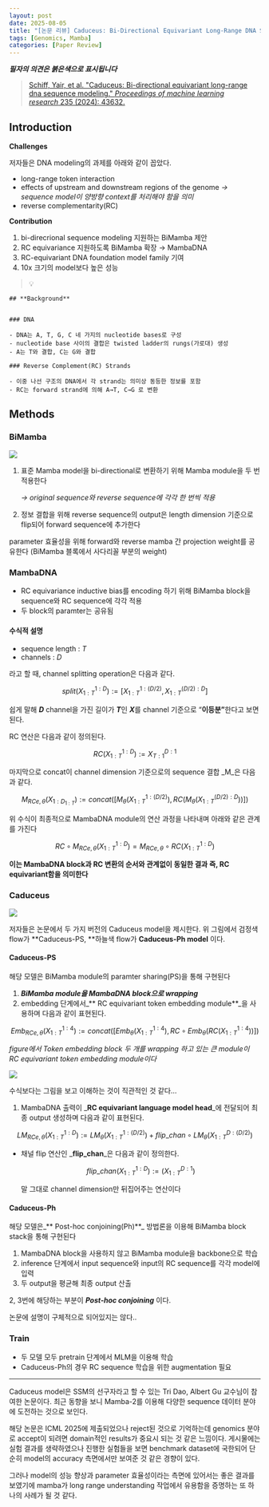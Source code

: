 ```yaml
---
layout: post
date: 2025-08-05
title: "[논문 리뷰] Caduceus: Bi-Directional Equivariant Long-Range DNA Sequence Modeling"
tags: [Genomics, Mamba]
categories: [Paper Review]
---
```


<span class="notion-red">_**필자의 의견은 붉은색으로 표시됩니다**_</span>


> [Schiff, Yair, et al. "Caduceus: Bi-directional equivariant long-range dna sequence modeling." ](https://pmc.ncbi.nlm.nih.gov/articles/PMC12189541/)[_Proceedings of machine learning research_](https://pmc.ncbi.nlm.nih.gov/articles/PMC12189541/)[ 235 (2024): 43632.](https://pmc.ncbi.nlm.nih.gov/articles/PMC12189541/)



## Introduction


**Challenges**


저자들은 DNA modeling의 과제를 아래와 같이 꼽았다.

- long-range token interaction
- effects of upstream and downstream regions of the genome 
_→ sequence model이 양방향 context를 처리해야 함을 의미_
- reverse complementarity(RC)

**Contribution**

1. bi-direcrional sequence modeling 지원하는 BiMamba 제안
1. RC equivariance 지원하도록 BiMamba 확장 → MambaDNA
1. RC-equivariant DNA foundation model family 기여
1. 10x 크기의 model보다 높은 성능

> 💡 


	## **Background**


	### DNA

	- DNA는 A, T, G, C 네 가지의 nucleotide bases로 구성
	- nucleotide base 사이의 결합은 twisted ladder의 rungs(가로대) 생성
	- A는 T와 결합, C는 G와 결합

	### Reverse Complement(RC) Strands

	- 이중 나선 구조의 DNA에서 각 strand는 의미상 동등한 정보를 포함
	- RC는 forward strand에 의해 A→T, C→G 로 변환


## Methods



### BiMamba


![](https://prod-files-secure.s3.us-west-2.amazonaws.com/542b861c-36a8-4051-84e5-8804b6728dba/2c247d59-7815-4980-99f0-8f0d21f445a7/image.png?X-Amz-Algorithm=AWS4-HMAC-SHA256&X-Amz-Content-Sha256=UNSIGNED-PAYLOAD&X-Amz-Credential=ASIAZI2LB4662S7WHGBI%2F20250905%2Fus-west-2%2Fs3%2Faws4_request&X-Amz-Date=20250905T230122Z&X-Amz-Expires=3600&X-Amz-Security-Token=IQoJb3JpZ2luX2VjEBcaCXVzLXdlc3QtMiJHMEUCIQDwJ6LfSF7TywdvRfvDRo8KxLdH%2FiFqYoalclDKOFguDQIge5NqemtRN45hzfLCNTNgGnwstQJdXme7gDA5rQDnw3QqiAQIgP%2F%2F%2F%2F%2F%2F%2F%2F%2F%2FARAAGgw2Mzc0MjMxODM4MDUiDCnP%2F7SrYqsJ%2F85SWyrcAw79dbooRhhJbOZ26%2FgK2GVtET8BdueRNAOa3fbOL4WnEHYaKDLqORdzbMQCjp3PpTKW4U9TwpWSivAHf8Xv%2FD3x%2FfI9dahR%2BHuqsJVZo9YQewvandAAw8FsjG7g5lVF9iUVYUXWvO8aTrPNCDRa7CFRZYjS9ZZkvLBpbV2WyVM%2Fk%2FfAA1iusbqvh5sgXcUSIRpi9fAfhidqfKMoMe5DesuM1kfbHV0KKAmGmZKDiBXtPrHkGOtrrkvYQthIwIe0Q2kynWashJ747Brd4Oh4sFKJcLCM5tsu9maMmoUK174Oke50STMHSm%2F7rmTvVOC8E7vGSgpRvSGOHXweOiUHOrcdhMl1PJyo1Kkh43znIUwsdCruDxX1ymrKJiZLKXumK8FMknOk%2F6hLYl42m7Q88%2F8g3tRse25cuj%2BonCce0AV%2F%2BDm0x393Sw9xSlIekrN%2FaRJwN88FXEYQ3wHpvFaA5KNHaMgl%2Flp3CN7Yozprnq0Gdo6%2FqVBFjW3PczmGsZSam4B1kw5EbzAYj5cbpD4iqvJSotptYuy6BSkm9bV1ZRB5wnQ3JFkfB5%2Ff2hxV%2B7sH2OVKoln6D1NWN1NcYTlOL7NnLaPRxeXG5RGhI30ZuHXSC55XkenCoZRyCi67MJzQ7cUGOqUBUVifb0TqXhC8OUp9Th66k9vKChQFOKjFwnKbl1EVGbNf4h6NEGp1VWW4PDmet%2BR1yrGSHU1xi3AW4AuCtUScooacxx%2BcxTChYLZHwmhy4%2F8hFzv3c5RARurFIyT9XvbnYUsmDKu8LGtZcxlwHRTENojLq%2BCKe5KIwDBk8%2FhZtjhZc5VR%2FzyHF1y46PsYcktiFbuUc3VUlqftoZhiQrChHOxoJPdZ&X-Amz-Signature=ce9cdbf91d45049433d435024b0983cadcd0368d51a29eb183cdf72555ffd6f6&X-Amz-SignedHeaders=host&x-amz-checksum-mode=ENABLED&x-id=GetObject)

1. 표준 Mamba model을 bi-directional로 변환하기 위해 Mamba module을 두 번 적용한다

	_→ original sequence와 reverse sequence에 각각 한 번씩 적용_

1. 정보 결합을 위해 reverse sequence의 output은 length dimension 기준으로 flip되어 forward sequence에 추가한다

parameter 효율성을 위해 forward와 reverse mamba 간 projection weight를 공유한다 (BiMamba 블록에서 사다리꼴 부분의 weight)



### MambaDNA

- RC equivariance inductive bias를 encoding 하기 위해 BiMamba block을 sequence와 RC sequence에 각각 적용
- 두 block의 paramter는 공유됨


#### 수식적 설명

- sequence length : _T_
- channels : _D_

라고 할 때,  channel splitting operation은 다음과 같다.


$$
split(X^{1:D}_{1:T}):=[X^{1:(D/2)}_{1:T},X^{(D/2):D}_{1:T}]
$$


<span class="notion-red">쉽게 말해 </span><span class="notion-red">_**D**_</span><span class="notion-red"> channel을 가진 길이가 </span><span class="notion-red">_**T**_</span><span class="notion-red">인 </span><span class="notion-red">_**X**_</span><span class="notion-red">를 channel 기준으로 “</span><span class="notion-red">**이등분”**</span><span class="notion-red">한다고 보면 된다.</span>


RC 연산은 다음과 같이 정의된다.


$$
RC(X^{1:D}_{1:T}):=X^{D:1}_{T:1}
$$


마지막으로 concat이 channel dimension 기준으로의 sequence 결합 _M_은 다음과 같다.


$$
M_{RCe,\theta}(X_{1:D_{1:T}}):=concat([M_{\theta}(X^{1:(D/2)}_{1:T}),RC(M_{\theta}(X^{(D/2):D}_{1:T}))])
$$


위 수식이 최종적으로 MambaDNA module의 연산 과정을 나타내며 아래와 같은 관계를 가진다


$$
RC\circ M_{RCe,\theta}(X^{1:D}_{1:T}) = M_{RCe,\theta} \circ RC(X^{1:D}_{1:T})
$$


**이는 MambaDNA block과 RC 변환의 순서와 관계없이 동일한 결과 즉, RC equivariant함을 의미한다**



### Caduceus


![](https://prod-files-secure.s3.us-west-2.amazonaws.com/542b861c-36a8-4051-84e5-8804b6728dba/f94a60d7-8145-473b-aef9-7c68d3ec604a/image.png?X-Amz-Algorithm=AWS4-HMAC-SHA256&X-Amz-Content-Sha256=UNSIGNED-PAYLOAD&X-Amz-Credential=ASIAZI2LB4662S7WHGBI%2F20250905%2Fus-west-2%2Fs3%2Faws4_request&X-Amz-Date=20250905T230123Z&X-Amz-Expires=3600&X-Amz-Security-Token=IQoJb3JpZ2luX2VjEBcaCXVzLXdlc3QtMiJHMEUCIQDwJ6LfSF7TywdvRfvDRo8KxLdH%2FiFqYoalclDKOFguDQIge5NqemtRN45hzfLCNTNgGnwstQJdXme7gDA5rQDnw3QqiAQIgP%2F%2F%2F%2F%2F%2F%2F%2F%2F%2FARAAGgw2Mzc0MjMxODM4MDUiDCnP%2F7SrYqsJ%2F85SWyrcAw79dbooRhhJbOZ26%2FgK2GVtET8BdueRNAOa3fbOL4WnEHYaKDLqORdzbMQCjp3PpTKW4U9TwpWSivAHf8Xv%2FD3x%2FfI9dahR%2BHuqsJVZo9YQewvandAAw8FsjG7g5lVF9iUVYUXWvO8aTrPNCDRa7CFRZYjS9ZZkvLBpbV2WyVM%2Fk%2FfAA1iusbqvh5sgXcUSIRpi9fAfhidqfKMoMe5DesuM1kfbHV0KKAmGmZKDiBXtPrHkGOtrrkvYQthIwIe0Q2kynWashJ747Brd4Oh4sFKJcLCM5tsu9maMmoUK174Oke50STMHSm%2F7rmTvVOC8E7vGSgpRvSGOHXweOiUHOrcdhMl1PJyo1Kkh43znIUwsdCruDxX1ymrKJiZLKXumK8FMknOk%2F6hLYl42m7Q88%2F8g3tRse25cuj%2BonCce0AV%2F%2BDm0x393Sw9xSlIekrN%2FaRJwN88FXEYQ3wHpvFaA5KNHaMgl%2Flp3CN7Yozprnq0Gdo6%2FqVBFjW3PczmGsZSam4B1kw5EbzAYj5cbpD4iqvJSotptYuy6BSkm9bV1ZRB5wnQ3JFkfB5%2Ff2hxV%2B7sH2OVKoln6D1NWN1NcYTlOL7NnLaPRxeXG5RGhI30ZuHXSC55XkenCoZRyCi67MJzQ7cUGOqUBUVifb0TqXhC8OUp9Th66k9vKChQFOKjFwnKbl1EVGbNf4h6NEGp1VWW4PDmet%2BR1yrGSHU1xi3AW4AuCtUScooacxx%2BcxTChYLZHwmhy4%2F8hFzv3c5RARurFIyT9XvbnYUsmDKu8LGtZcxlwHRTENojLq%2BCKe5KIwDBk8%2FhZtjhZc5VR%2FzyHF1y46PsYcktiFbuUc3VUlqftoZhiQrChHOxoJPdZ&X-Amz-Signature=23ac092cdeaf5b87e1379f61490b1bcebd3f2228f1c5ae295cd87b2aab5d7302&X-Amz-SignedHeaders=host&x-amz-checksum-mode=ENABLED&x-id=GetObject)


저자들은 논문에서 두 가지 버전의 Caduceus model을 제시한다. 위 그림에서 검정색 flow가 **Caduceus-PS, **하늘색 flow가 **Caduceus-Ph model** 이다.



#### Caduceus-PS


해당 모델은 BiMamba module의 paramter sharing(PS)을 통해 구현된다

1. _**BiMamba module을 MambaDNA block으로 wrapping**_
1. embedding 단계에서_** RC equivariant token embedding module**_을 사용하며 다음과 같이 표현된다.

$$
Emb_{RCe,\theta}(X^{1:4}_{1:T}):=concat([Emb_{\theta}(X^{1:4}_{1:T}),RC \circ Emb_{\theta}(RC(X^{1:4}_{1:T}))])
$$


_figure에서 Token embedding block 두 개를 wrapping 하고 있는 큰 module이 RC equivariant token embedding module이다_


![](https://prod-files-secure.s3.us-west-2.amazonaws.com/542b861c-36a8-4051-84e5-8804b6728dba/b175e4da-71eb-4e91-8c23-a06dabe673c9/image.png?X-Amz-Algorithm=AWS4-HMAC-SHA256&X-Amz-Content-Sha256=UNSIGNED-PAYLOAD&X-Amz-Credential=ASIAZI2LB4662S7WHGBI%2F20250905%2Fus-west-2%2Fs3%2Faws4_request&X-Amz-Date=20250905T230123Z&X-Amz-Expires=3600&X-Amz-Security-Token=IQoJb3JpZ2luX2VjEBcaCXVzLXdlc3QtMiJHMEUCIQDwJ6LfSF7TywdvRfvDRo8KxLdH%2FiFqYoalclDKOFguDQIge5NqemtRN45hzfLCNTNgGnwstQJdXme7gDA5rQDnw3QqiAQIgP%2F%2F%2F%2F%2F%2F%2F%2F%2F%2FARAAGgw2Mzc0MjMxODM4MDUiDCnP%2F7SrYqsJ%2F85SWyrcAw79dbooRhhJbOZ26%2FgK2GVtET8BdueRNAOa3fbOL4WnEHYaKDLqORdzbMQCjp3PpTKW4U9TwpWSivAHf8Xv%2FD3x%2FfI9dahR%2BHuqsJVZo9YQewvandAAw8FsjG7g5lVF9iUVYUXWvO8aTrPNCDRa7CFRZYjS9ZZkvLBpbV2WyVM%2Fk%2FfAA1iusbqvh5sgXcUSIRpi9fAfhidqfKMoMe5DesuM1kfbHV0KKAmGmZKDiBXtPrHkGOtrrkvYQthIwIe0Q2kynWashJ747Brd4Oh4sFKJcLCM5tsu9maMmoUK174Oke50STMHSm%2F7rmTvVOC8E7vGSgpRvSGOHXweOiUHOrcdhMl1PJyo1Kkh43znIUwsdCruDxX1ymrKJiZLKXumK8FMknOk%2F6hLYl42m7Q88%2F8g3tRse25cuj%2BonCce0AV%2F%2BDm0x393Sw9xSlIekrN%2FaRJwN88FXEYQ3wHpvFaA5KNHaMgl%2Flp3CN7Yozprnq0Gdo6%2FqVBFjW3PczmGsZSam4B1kw5EbzAYj5cbpD4iqvJSotptYuy6BSkm9bV1ZRB5wnQ3JFkfB5%2Ff2hxV%2B7sH2OVKoln6D1NWN1NcYTlOL7NnLaPRxeXG5RGhI30ZuHXSC55XkenCoZRyCi67MJzQ7cUGOqUBUVifb0TqXhC8OUp9Th66k9vKChQFOKjFwnKbl1EVGbNf4h6NEGp1VWW4PDmet%2BR1yrGSHU1xi3AW4AuCtUScooacxx%2BcxTChYLZHwmhy4%2F8hFzv3c5RARurFIyT9XvbnYUsmDKu8LGtZcxlwHRTENojLq%2BCKe5KIwDBk8%2FhZtjhZc5VR%2FzyHF1y46PsYcktiFbuUc3VUlqftoZhiQrChHOxoJPdZ&X-Amz-Signature=4984aa8f58b94572bd5972ed895b1991b0dadccd8260b6289352b80b178f3b39&X-Amz-SignedHeaders=host&x-amz-checksum-mode=ENABLED&x-id=GetObject)


<span class="notion-red">수식보다는 그림을 보고 이해하는 것이 직관적인 것 같다…</span>

1. MambaDNA 출력이 _**RC equivariant language model head**_에 전달되어 최종 output 생성하며 다음과 같이 표현된다.

$$
LM_{RCe,\theta}(X^{1:D}_{1:T}):= LM_{\theta}(X^{1:(D/2)}_{1:T})+flip\_chan\circ LM_{\theta}(X^{D:(D/2)}_{1:T})
$$

- 채널 flip 연산인 _**flip\_chan**_은 다음과 같이 정의한다.

	$$
	flip\_chan(X^{1:D}_{1:T}):=(X^{D:1}_{1:T})
	$$


	말 그대로 channel dimension만 뒤집어주는 연산이다



#### Caduceus-Ph


해당 모델은_** Post-hoc conjoining(Ph)**_ 방법론을 이용해 BiMamba block stack을 통해 구현된다

1. MambaDNA block을 사용하지 않고 BiMamba module을 backbone으로 학습
1. inference 단계에서 input sequence와 input의 RC sequence를 각각 model에 입력
1. 두 output을 평균해 최종 output 산출

2, 3번에 해당하는 부분이 _**Post-hoc conjoining**_ 이다.


<span class="notion-red">논문에 설명이 구체적으로 되어있지는 않다..</span>



### Train

- 두 모델 모두 pretrain 단계에서 MLM을 이용해 학습
- Caduceus-Ph의 경우 RC sequence 학습을 위한 augmentation 필요

---


<span class="notion-red">Caduceus model은 SSM의 선구자라고 할 수 있는 Tri Dao, Albert Gu 교수님이 참여한 논문이다. 최근 동향을 보니 Mamba-2를 이용해 다양한 sequence 데이터 분야에 도전하는 것으로 보인다.</span>


<span class="notion-red">해당 논문은 ICML 2025에 제출되었으나 reject된 것으로 기억하는데 genomics 분야로 accept이 되려면 domain적인 results가 중요시 되는 것 같은 느낌이다. 게시물에는 실험 결과를 생략하였으나 진행한 실험들을 보면 benchmark dataset에 국한되어 단순히 model의 accuracy 측면에서만 보여준 것 같은 경향이 있다.</span>


<span class="notion-red">그러나 model의 성능 향상과 parameter 효율성이라는 측면에 있어서는 좋은 결과를 보였기에 mamba가 long range understanding 작업에서 유용함을 증명하는 또 하나의 사례가 될 것 같다.</span>

